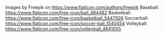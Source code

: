 Images by Freepik on https://www.flaticon.com/authors/freepik
Baseball: https://www.flaticon.com/free-icon/ball_484482
Basketball: https://www.flaticon.com/free-icon/basketball_5447926
Soccerball: https://www.flaticon.com/free-icon/soccer-ball_1540454
Volleyball: https://www.flaticon.com/free-icon/volleyball_4841005